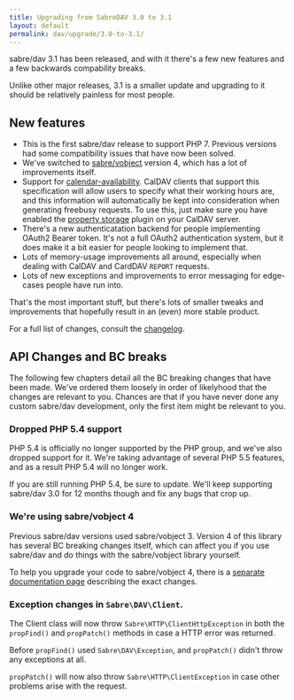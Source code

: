 ```yaml
---
title: Upgrading from SabreDAV 3.0 to 3.1
layout: default
permalink: dav/upgrade/3.0-to-3.1/
---
```


sabre/dav 3.1 has been released, and with it there's a few new features and
a few backwards compability breaks.
 
Unlike other major releases, 3.1 is a smaller update and upgrading to it
should be relatively painless for most people.

New features
------------

* This is the first sabre/dav release to support PHP 7. Previous versions had
  some compatibility issues that have now been solved.
* We've switched to [sabre/vobject][1] version 4, which has a lot of
  improvements itself.
* Support for [calendar-availability][3]. CalDAV clients that support this
  specification will allow users to specify what their working hours are, and
  this information will automatically be kept into consideration when
  generating freebusy requests. To use this, just make sure you have enabled
  the [property storage][4] plugin on your CalDAV server.
* There's a new authenticatation backend for people implementing OAuth2 Bearer
  token. It's not a full OAuth2 authentication system, but it does make it a
  bit easier for people looking to implement that.
* Lots of memory-usage improvements all around, especially when dealing with
  CalDAV and CardDAV `REPORT` requests.
* Lots of new exceptions and improvements to error messaging for edge-cases
  people have run into.

That's the most important stuff, but there's lots of smaller tweaks and
improvements that hopefully result in an (even) more stable product.

For a full list of changes, consult the [changelog][5].


API Changes and BC breaks
-------------------------

The following few chapters detail all the BC breaking changes that have been
made. We've ordered them loosely in order of likelyhood that the changes are
relevant to you. Chances are that if you have never done any custom sabre/dav
development, only the first item might be relevant to you.


### Dropped PHP 5.4 support

PHP 5.4 is officially no longer supported by the PHP group, and we've also
dropped support for it. We're taking advantage of several PHP 5.5 features,
and as a result PHP 5.4 will no longer work.

If you are still running PHP 5.4, be sure to update. We'll keep supporting
sabre/dav 3.0 for 12 months though and fix any bugs that crop up.


### We're using sabre/vobject 4

Previous sabre/dav versions used sabre/vobject 3. Version 4 of this library
has several BC breaking changes itself, which can affect you if you use
sabre/dav and do things with the sabre/vobject library yourself.

To help you upgrade your code to sabre/vobject 4, there is a [separate
documentation page][2] describing the exact changes.

### Exception changes in `Sabre\DAV\Client`.

The Client class will now throw `Sabre\HTTP\ClientHttpException` in both
the `propFind()` and `propPatch()` methods in case a HTTP error was returned.

Before `propFind()` used `Sabre\DAV\Exception`, and `propPatch()` didn't throw
any exceptions at all.

`propPatch()` will now also throw `Sabre\HTTP\ClientException` in case other
problems arise with the request.

[1]: /vobject/
[2]: /vobject/upgrade_to_4/
[3]: https://tools.ietf.org/html/draft-daboo-calendar-availability-05
[4]: /dav/property-storage/
[5]: https://github.com/fruux/sabre-dav/blob/3.1.0/CHANGELOG.md
